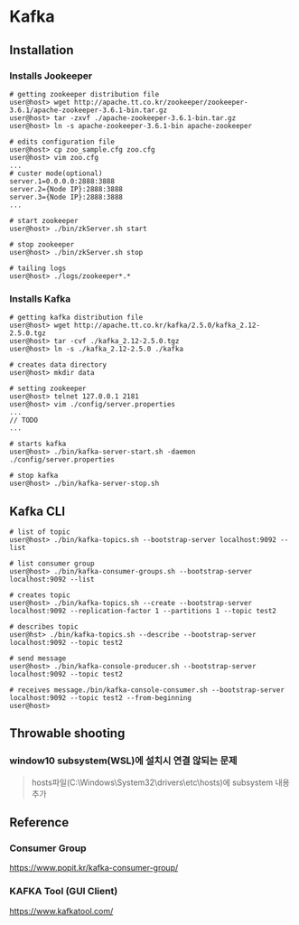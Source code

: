 # Kafka

## Installation

### Installs Jookeeper
```
# getting zookeeper distribution file
user@host> wget http://apache.tt.co.kr/zookeeper/zookeeper-3.6.1/apache-zookeeper-3.6.1-bin.tar.gz
user@host> tar -zxvf ./apache-zookeeper-3.6.1-bin.tar.gz
user@host> ln -s apache-zookeeper-3.6.1-bin apache-zookeeper

# edits configuration file
user@host> cp zoo_sample.cfg zoo.cfg
user@host> vim zoo.cfg
...
# custer mode(optional)
server.1=0.0.0.0:2888:3888
server.2={Node IP}:2888:3888
server.3={Node IP}:2888:3888
...

# start zookeeper
user@host> ./bin/zkServer.sh start

# stop zookeeper
user@host> ./bin/zkServer.sh stop

# tailing logs
user@host> ./logs/zookeeper*.*

```

### Installs Kafka
```
# getting kafka distribution file
user@host> wget http://apache.tt.co.kr/kafka/2.5.0/kafka_2.12-2.5.0.tgz
user@host> tar -cvf ./kafka_2.12-2.5.0.tgz
user@host> ln -s ./kafka_2.12-2.5.0 ./kafka

# creates data directory
user@host> mkdir data

# setting zookeeper
user@host> telnet 127.0.0.1 2181
user@host> vim ./config/server.properties
...
// TODO
...

# starts kafka
user@host> ./bin/kafka-server-start.sh -daemon ./config/server.properties

# stop kafka
user@host> ./bin/kafka-server-stop.sh

```

## Kafka CLI
```
# list of topic
user@host> ./bin/kafka-topics.sh --bootstrap-server localhost:9092 --list

# list consumer group
user@host> ./bin/kafka-consumer-groups.sh --bootstrap-server localhost:9092 --list

# creates topic
user@host> ./bin/kafka-topics.sh --create --bootstrap-server localhost:9092 --replication-factor 1 --partitions 1 --topic test2

# describes topic
user@hst> ./bin/kafka-topics.sh --describe --bootstrap-server localhost:9092 --topic test2

# send message
user@host> ./bin/kafka-console-producer.sh --bootstrap-server localhost:9092 --topic test2

# receives message./bin/kafka-console-consumer.sh --bootstrap-server localhost:9092 --topic test2 --from-beginning
user@host> 

```

## Throwable shooting

### window10 subsystem(WSL)에 설치시 연결 않되는 문제
> hosts파일(C:\Windows\System32\drivers\etc\hosts)에 subsystem 내용 추가

## Reference

### Consumer Group
https://www.popit.kr/kafka-consumer-group/

### KAFKA Tool (GUI Client)
https://www.kafkatool.com/
